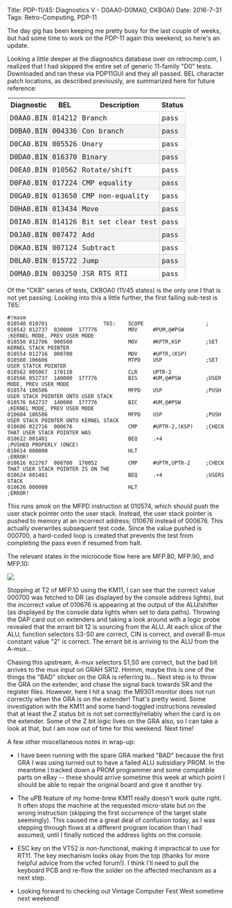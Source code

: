 Title: PDP-11/45: Diagnostics V - D0AA0-D0MA0, CKBOA0
Date: 2016-7-31
Tags: Retro-Computing, PDP-11

The day gig has been keeping me pretty busy for the last couple of weeks, but had some time to work on the PDP-11
again this weekend, so here's an update.

Looking a little deeper at the diagnostics database over on retrocmp.com, I realized that I had skipped the entire
set of generic 11-family "D0" tests.  Downloaded and ran these via PDP11GUI and they all passed.  BEL character
patch locations, as described previously, are summarized here for future reference:

<style>
.diaglist { display: inline; border-collapse: collapse; margin-right: 1em; }
.diaglist caption { font-weight: bold; }
.diaglist tr:nth-child(even) { background-color: #f2f2f2; }
.diaglist th, .diaglist td { padding: 5px; }
.diaglist td { border: 1px solid lightgray; font-family: Menlo,Consolas,monospace; }
</style>

<table class="diaglist">
<thead>
<tr><th>Diagnostic</th><th>BEL</th><th>Description</th><th>Status</th></tr>
</thead>
<tbody>
<tr><td>D0AA0.BIN</td><td>014212</td><td>Branch</td><td>pass</td></tr>
<tr><td>D0BA0.BIN</td><td>004336</td><td>Con branch</td><td>pass</td></tr>
<tr><td>D0CA0.BIN</td><td>005526</td><td>Unary</td><td>pass</td></tr>
<tr><td>D0DA0.BIN</td><td>016370</td><td>Binary</td><td>pass</td></tr>
<tr><td>D0EA0.BIN</td><td>010562</td><td>Rotate/shift</td><td>pass</td></tr>
<tr><td>D0FA0.BIN</td><td>017224</td><td>CMP equality</td><td>pass</td></tr>
<tr><td>D0GA0.BIN</td><td>013650</td><td>CMP non-equality</td><td>pass</td></tr>
<tr><td>D0HA0.BIN</td><td>013434</td><td>Move</td><td>pass</td></tr>
<tr><td>D0IA0.BIN</td><td>014126</td><td>Bit set clear test</td><td>pass</td></tr>
<tr><td>D0JA0.BIN</td><td>007472</td><td>Add</td><td>pass</td></tr>
<tr><td>D0KA0.BIN</td><td>007124</td><td>Subtract</td><td>pass</td></tr>
<tr><td>D0LA0.BIN</td><td>015722</td><td>Jump</td><td>pass</td></tr>
<tr><td>D0MA0.BIN</td><td>003250</td><td>JSR RTS RTI</td><td>pass</td></tr>
</tbody>
</table>

Of the "CKB" series of tests, CKBOA0 (11/45 states) is the only one I that is not yet passing.  Looking into
this a little further, the first failing sub-test is T65:

    #!masm
    010540 010701                  T65:    SCOPE                    ;
    010542 012737  030000  177776          MOV     #PUM,@#PSW       ;KERNEL MODE, PREV USER MODE
    010550 012706  000500                  MOV     #KPTR,KSP        ;SET KERNEL STACK POINTER
    010554 012716  000700                  MOV     #UPTR,(KSP)
    010560 106606                          MTPD    USP              ;SET USER STATCK POINTER
    010562 005067  170110                  CLR     UPTR-2
    010566 052737  140000  177776          BIS     #UM,@#PSW        ;USER MODE, PREV USER MODE
    010574 106506                          MFPD    USP              ;PUSH USER STACK POINTER ONTO USER STACK
    010576 042737  140000  177776          BIC     #UM,@#PSW        ;KERNEL MODE, PREV USER MODE
    010604 106506                          MFPD    USP              ;PUSH USER STACK POINTER ONTO KERNEL STACK
    010606 022716  000676                  CMP     #UPTR-2,(KSP)    ;CHECK THAT USER STACK POINTER WAS
    010612 001401                          BEQ     .+4              ;PUSHED PROPERLY (ONCE)
    010614 000000                          HLT                      ;ERROR!
    010616 022767  000700  170052          CMP     #UPTR,UPTR-2     ;CHECK THAT USER STACK POINTER IS ON THE
    010624 001401                          BEQ     .+4              ;USERS STACK
    010626 000000                          HLT                      ;ERROR!

This runs amok on the MFPD instruction at 010574, which should push the user stack pointer onto the user stack.
Instead, the user stack pointer is pushed to memory at an incorrect address; 010676 instead of 000676.  This actually
overwrites subsequent test code. Since the value pushed is 000700, a hard-coded loop is created that prevents the
test from completing the pass even if resumed from halt.

The relevant states in the microcode flow here are MFP.80, MFP.90, and MFP.10:

<img src='/images/pdp11/mfpd-microcode.png'/>

Stopping at T2 of MFP.10 using the KM11, I can see that the correct value 000700 was fetched to DR (as displayed by
the console address lights), but the incorrect value of 010676 is appearing at the output of the ALU/shifter (as
displayed by the console data lights when set to data paths).  Throwing the DAP card out on extenders and taking
a look around with a logic probe revealed that the errant bit 12 is sourcing from the ALU.  At each slice of the ALU,
function selectors S3-S0 are correct, CIN is correct, and overall B-mux constant value "2" is correct.  The errant bit
is arriving to the ALU from the A-mux...

Chasing this upstream, A-mux selectors S1,S0 are correct, but the bad bit arrives to the mux input on GRAH SR12.  Hmmm,
maybe this is one of the things the "BAD" sticker on the GRA is referring to...  Next step is to throw the GRA on
the extender, and chase the signal back towards SR and the register files.  However, here I hit a snag: the M9301
monitor does not run correctly when the GRA is on the extender!  That's pretty weird.  Some investigation with the
KM11 and some hand-toggled instructions revealed that at least the Z status bit is not set correctly/reliably when
the card is on the extender.  Some of the Z bit logic lives on the GRA also, so I can take a look at that, but I am
now out of time for this weekend.  Next time!

A few other miscellaneous notes in wrap-up:

* I have been running with the spare GRA marked "BAD" because the first GRA I was using turned out to have a failed ALU
subsidiary PROM.  In the meantime I tracked down a PROM programmer and some compatible parts on eBay -- these should
arrive sometime this week at which point I should be able to repair the original board and give it another try.

* The uPB feature of my home-brew KM11 really doesn't work quite right.  It often stops the machine at the requested
micro-state but on the wrong instruction (skipping the first occurrence of the target state seemingly).  This caused
me a great deal of confusion today, as I was stepping through flows at a different program location than I had assumed,
until I finally noticed the address lights on the console.

* ESC key on the VT52 is non-functional, making it impractical to use for RT11.  The key mechanism looks okay from the
top (thanks for more helpful advice from the vcfed forum!).  I think I'll need to pull the keyboard PCB and re-flow the
solder on the affected mechanism as a next step.

* Looking forward to checking out Vintage Computer Fest West sometime next weekend!
